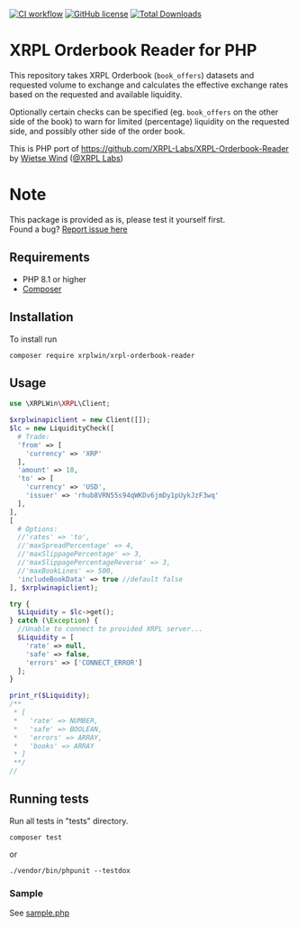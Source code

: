 [![CI workflow](https://github.com/XRPLWin/XRPL-Orderbook-Reader/actions/workflows/main.yml/badge.svg)](https://github.com/XRPLWin/XRPL-Orderbook-Reader/actions/workflows/main.yml)
[![GitHub license](https://img.shields.io/github/license/XRPLWin/XRPL-Orderbook-Reader)](https://github.com/XRPLWin/XRPL-Orderbook-Reader/blob/main/LICENSE)
[![Total Downloads](https://img.shields.io/packagist/dt/xrplwin/xrpl-orderbook-reader.svg?style=flat)](https://packagist.org/packages/xrplwin/xrpl-orderbook-reader)

# XRPL Orderbook Reader for PHP
This repository takes XRPL Orderbook (`book_offers`) datasets and requested volume to
exchange and calculates the effective exchange rates based on the requested and available liquidity.

Optionally certain checks can be specified (eg. `book_offers` on the other side of the book)
to warn for limited (percentage) liquidity on the requested side, and possibly other side
of the order book.

This is PHP port of https://github.com/XRPL-Labs/XRPL-Orderbook-Reader by [Wietse Wind](https://github.com/WietseWind) ([@XRPL Labs](https://github.com/XRPL-Labs))

# Note

This package is provided as is, please test it yourself first.  
Found a bug? [Report issue here](https://github.com/XRPLWin/XRPL-Orderbook-Reader/issues/new)

## Requirements
- PHP 8.1 or higher
- [Composer](https://getcomposer.org/)

## Installation
To install run

```
composer require xrplwin/xrpl-orderbook-reader
```

## Usage
```PHP
use \XRPLWin\XRPL\Client;

$xrplwinapiclient = new Client([]);
$lc = new LiquidityCheck([
  # Trade:
  'from' => [
    'currency' => 'XRP'
  ],
  'amount' => 10,
  'to' => [
    'currency' => 'USD',
    'issuer' => 'rhub8VRN55s94qWKDv6jmDy1pUykJzF3wq'
  ],  
],
[
  # Options:
  //'rates' => 'to',
  //'maxSpreadPercentage' => 4,
  //'maxSlippagePercentage' => 3,
  //'maxSlippagePercentageReverse' => 3,
  //'maxBookLines' => 500,
  'includeBookData' => true //default false
], $xrplwinapiclient);

try {
  $Liquidity = $lc->get();
} catch (\Exception) {
  //Unable to connect to provided XRPL server...
  $Liquidity = [
    'rate' => null,
    'safe' => false,
    'errors' => ['CONNECT_ERROR']
  ];
}

print_r($Liquidity); 
/**
 * [
 *   'rate' => NUMBER,
 *   'safe' => BOOLEAN,
 *   'errors' => ARRAY,
 *   'books' => ARRAY
 * ]
 **/
//
```
## Running tests
Run all tests in "tests" directory.
```
composer test
```
or
```
./vendor/bin/phpunit --testdox
```

### Sample

See [sample.php](sample.php)
